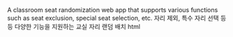 A classroom seat randomization web app that supports various functions such as seat exclusion, special seat selection, etc.
자리 제외, 특수 자리 선택 등등 다양한 기능을 지원하는 교실 자리 랜덤 배치 html
